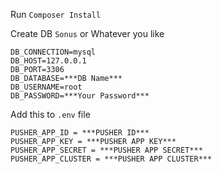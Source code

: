Run `Composer Install`

Create DB `Sonus` or Whatever you like

```
DB_CONNECTION=mysql
DB_HOST=127.0.0.1
DB_PORT=3306
DB_DATABASE=***DB Name***
DB_USERNAME=root
DB_PASSWORD=***Your Password***
```

Add this to `.env` file

```
PUSHER_APP_ID = ***PUSHER ID***
PUSHER_APP_KEY = ***PUSHER APP KEY***
PUSHER_APP_SECRET = ***PUSHER APP SECRET***
PUSHER_APP_CLUSTER = ***PUSHER APP CLUSTER***
```